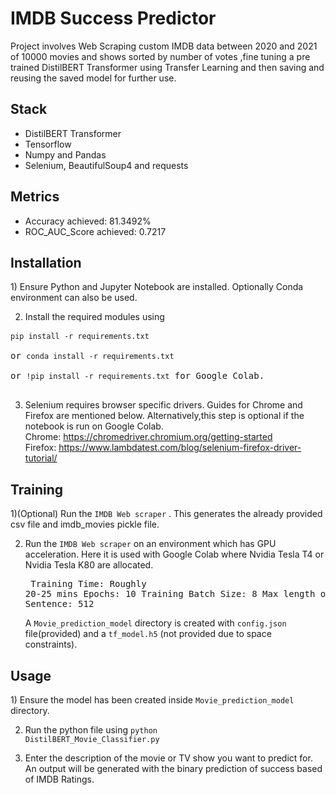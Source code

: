 # IMDB Success Predictor
Project involves Web Scraping custom IMDB data between 2020 and 2021 of 10000 movies and shows sorted by number of votes ,fine tuning a pre trained DistilBERT Transformer using Transfer Learning and then saving and reusing the saved model for further use.

## Stack
* DistilBERT Transformer
* Tensorflow
* Numpy and Pandas
* Selenium, BeautifulSoup4 and requests

## Metrics
- Accuracy achieved: 81.3492%
- ROC_AUC_Score achieved: 0.7217

## Installation
<p>
 1) Ensure Python and Jupyter Notebook are installed. Optionally Conda environment can also be used.
 
 2) Install the required modules using 
 <pre><code>pip install -r requirements.txt</code> <br>
or <code>conda install -r requirements.txt</code><br>
or <code>!pip install -r requirements.txt</code> for Google Colab.
     </pre>
 
 3) Selenium requires browser specific drivers. Guides for Chrome and Firefox are mentioned below. Alternatively,this step is optional if the notebook is run on Google Colab.<br>
   Chrome: https://chromedriver.chromium.org/getting-started <br>
   Firefox: https://www.lambdatest.com/blog/selenium-firefox-driver-tutorial/
</p>

## Training
<p>
 1)(Optional) Run the <code>IMDB Web scraper</code> . This generates the already provided csv file and imdb_movies pickle file.
 
 2) Run the <code>IMDB Web scraper</code> on an environment which has GPU acceleration. Here it is used with Google Colab where Nvidia Tesla T4 or Nvidia Tesla K80 are allocated.<br><pre>
  Training Time: Roughly 20-25 mins
  Epochs: 10 
  Training Batch Size: 8
  Max length of each Sentence: 512 <br></pre>
  A <code>Movie_prediction_model</code> directory is created with <code>config.json</code> file(provided) and a <code>tf_model.h5</code> (not provided due to space constraints).
 </p>
 
 ## Usage
 <p>
 1) Ensure the model has been created inside <code>Movie_prediction_model</code> directory.
 
 2) Run the python file using <code>python DistilBERT_Movie_Classifier.py</code>
 
 3) Enter the description of the movie or TV show you want to predict for. An output will be generated with the binary prediction of success based of IMDB Ratings.
 </p>
 
